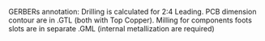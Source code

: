 GERBERs annotation: Drilling is calculated for 2:4 Leading. PCB dimension contour are in .GTL (both with Top Copper). Milling for components foots slots are in separate .GML (internal metallization are required)
